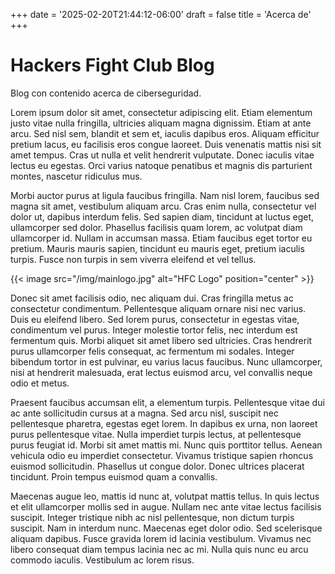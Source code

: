 +++
date = '2025-02-20T21:44:12-06:00'
draft = false 
title = 'Acerca de'
+++

# Hackers Fight Club Blog

Blog con contenido acerca de ciberseguridad.

Lorem ipsum dolor sit amet, consectetur adipiscing elit. Etiam elementum justo vitae nulla fringilla, ultricies aliquam magna dignissim. Etiam at ante arcu. Sed nisl sem, blandit et sem et, iaculis dapibus eros. Aliquam efficitur pretium lacus, eu facilisis eros congue laoreet. Duis venenatis mattis nisi sit amet tempus. Cras ut nulla et velit hendrerit vulputate. Donec iaculis vitae lectus eu egestas. Orci varius natoque penatibus et magnis dis parturient montes, nascetur ridiculus mus.

Morbi auctor purus at ligula faucibus fringilla. Nam nisl lorem, faucibus sed magna sit amet, vestibulum aliquam arcu. Cras enim nulla, consectetur vel dolor ut, dapibus interdum felis. Sed sapien diam, tincidunt at luctus eget, ullamcorper sed dolor. Phasellus facilisis quam lorem, ac volutpat diam ullamcorper id. Nullam in accumsan massa. Etiam faucibus eget tortor eu pretium. Mauris mauris sapien, tincidunt eu mauris eget, pretium iaculis turpis. Fusce non turpis in sem viverra eleifend et vel tellus.

{{< image src="/img/mainlogo.jpg" alt="HFC Logo" position="center" >}}

Donec sit amet facilisis odio, nec aliquam dui. Cras fringilla metus ac consectetur condimentum. Pellentesque aliquam ornare nisi nec varius. Duis eu eleifend libero. Sed lorem purus, consectetur in egestas vitae, condimentum vel purus. Integer molestie tortor felis, nec interdum est fermentum quis. Morbi aliquet sit amet libero sed ultricies. Cras hendrerit purus ullamcorper felis consequat, ac fermentum mi sodales. Integer bibendum tortor in est pulvinar, eu varius lacus faucibus. Nunc ullamcorper, nisi at hendrerit malesuada, erat lectus euismod arcu, vel convallis neque odio et metus.

Praesent faucibus accumsan elit, a elementum turpis. Pellentesque vitae dui ac ante sollicitudin cursus at a magna. Sed arcu nisl, suscipit nec pellentesque pharetra, egestas eget lorem. In dapibus ex urna, non laoreet purus pellentesque vitae. Nulla imperdiet turpis lectus, at pellentesque purus feugiat id. Morbi sit amet mattis mi. Nunc quis porttitor tellus. Aenean vehicula odio eu imperdiet consectetur. Vivamus tristique sapien rhoncus euismod sollicitudin. Phasellus ut congue dolor. Donec ultrices placerat tincidunt. Proin tempus euismod quam a convallis.

Maecenas augue leo, mattis id nunc at, volutpat mattis tellus. In quis lectus et elit ullamcorper mollis sed in augue. Nullam nec ante vitae lectus facilisis suscipit. Integer tristique nibh ac nisl pellentesque, non dictum turpis suscipit. Nam in interdum nunc. Maecenas eget dolor odio. Sed scelerisque aliquam dapibus. Fusce gravida lorem id lacinia vestibulum. Vivamus nec libero consequat diam tempus lacinia nec ac mi. Nulla quis nunc eu arcu commodo iaculis. Vestibulum ac lorem risus.

